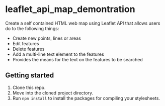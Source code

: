# leaflet_api_map_demontration
Create a self contained HTML web map using Leaflet API that allows users do to the following things:
 - Create new points, lines or areas
 - Edit features
 - Delete features
 - Add a multi-line text element to the features
 - Provides the means for the text on the features to be searched

## Getting started

1. Clone this repo.
2. Move into the cloned project directory.
3. Run `npm install` to install the packages for compiling your stylesheets.

